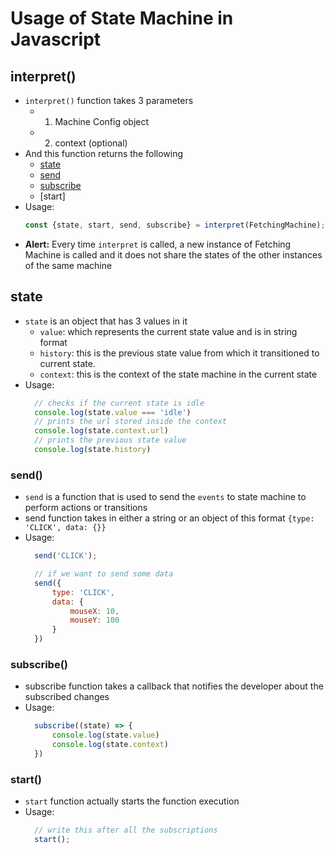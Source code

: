 # Usage of State Machine in Javascript

## interpret()
- `interpret()` function takes 3 parameters
  - 1. Machine Config object
  - 2. context (optional)
- And this function returns the following
  - [state](#state)
  - [send](#send)
  - [subscribe](#subscribe)
  - [start]
- Usage:
  ```js
  const {state, start, send, subscribe} = interpret(FetchingMachine);
  ```
- **Alert:** Every time `interpret` is called, a new instance of Fetching Machine is called and it does not share the states of the other instances of the same machine

## state
- `state` is an object that has 3 values in it
  - `value`: which represents the current state value and is in string format
  - `history`: this is the previous state value from which it transitioned to current state.
  - `context`: this is the context of the state machine in the current state
- Usage:
  ```js
    // checks if the current state is idle
    console.log(state.value === 'idle')
    // prints the url stored inside the context
    console.log(state.context.url)
    // prints the previous state value
    console.log(state.history)
  ```

### send()
- `send` is a function that is used to send the `events` to state machine to perform actions or transitions
- send function takes in either a string or an object of this format `{type: 'CLICK', data: {}}`
- Usage:
  ```js
    send('CLICK');

    // if we want to send some data
    send({
        type: 'CLICK',
        data: {
            mouseX: 10,
            mouseY: 100
        }
    })
  ```

### subscribe()
- subscribe function takes a callback that notifies the developer about the subscribed changes
- Usage:
  ```js
    subscribe((state) => {
        console.log(state.value)
        console.log(state.context)
    })
  ```

### start()
- `start` function actually starts the function execution
- Usage: 
  ```js
    // write this after all the subscriptions
    start();
  ```
